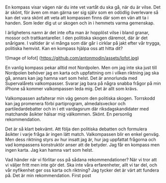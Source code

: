 



En kompass visar vägen när du inte vet vartåt du ska gå, när du är vilse. Det är skönt, för även om man gärna ser sig själv som en odödlig överlevare så kan det vara skönt att veta att kompassen finns där som en vän att ta i handen. Som leder dig ut ur skogen och in i hemmets varma gemenskap.

I ärlighetens namn är det inte ofta man är hopplöst vilse i bland granar, mossor och trattkantareller. I den politiska skogen däremot, där är det snårigare. I valtider är vi många som där går i cirklar på jakt efter vår trygga, politiska hemvist. Kan en kompass hjälpa oss att hitta dit?

![Image of lofot]
(https://github.com/antonmodin/assets/lofot.jpg)

En vanlig kompass pekar alltid mot Nordpolen. Men om jag inte ska just till Nordpolen behöver jag en karta och uppfattning om i vilken riktning jag ska gå, annars kan jag hamna vart som helst. Det är annorlunda med Supervalårets valkompasser. Svarar jag bara på några snabba frågor på min iPhone så kommer valkompassen leda mig. Det är allt som krävs. 

Valkompassen asfalterar min väg genom den politiska skogen. Torrskodd kan jag promenera förbi partiprogram, almedalsveckor och partiledardebatter och in i ett vardagsrum där riksdagskandidater med matchande åsikter hälsar mig välkommen. Skönt. En personlig rekommendation.

Det är så klart bekvämt. Att följa den politiska debatten och formulera åsikter i varje fråga är ingen lätt match. Valkompassen blir en enkel genväg. Men dess riktning styrs av hur insatt jag är, hur jag uppfattat frågorna och vad kompassens konstruktör anser att de betyder. Jag får en kompass men ingen karta. Jag kan hamna vart som helst.

Vad händer när vi förlitar oss på sådana rekommendationer? När vi tror att vi väljer fritt men inte gör det. Ska inte våra erfarenheter, allt vi tar del, och vår nyfikenhet ger oss karta och riktning? Jag tycker det är värt att fundera på. Det är min rekommendation.
First post
